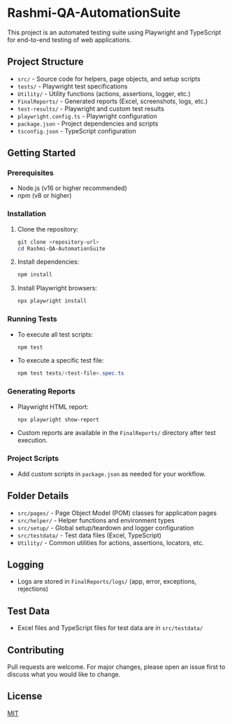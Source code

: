# Rashmi-QA-AutomationSuite

This project is an automated testing suite using Playwright and TypeScript for end-to-end testing of web applications.

## Project Structure

- `src/` - Source code for helpers, page objects, and setup scripts
- `tests/` - Playwright test specifications
- `Utility/` - Utility functions (actions, assertions, logger, etc.)
- `FinalReports/` - Generated reports (Excel, screenshots, logs, etc.)
- `test-results/` - Playwright and custom test results
- `playwright.config.ts` - Playwright configuration
- `package.json` - Project dependencies and scripts
- `tsconfig.json` - TypeScript configuration

## Getting Started

### Prerequisites
- Node.js (v16 or higher recommended)
- npm (v8 or higher)

### Installation
1. Clone the repository:
   ```powershell
   git clone <repository-url>
   cd Rashmi-QA-AutomationSuite
   ```
2. Install dependencies:
   ```powershell
   npm install
   ```
3. Install Playwright browsers:
   ```powershell
   npx playwright install
   ```

### Running Tests
- To execute all test scripts:
  ```powershell
  npm test
  ```
- To execute a specific test file:
  ```powershell
  npm test tests/<test-file>.spec.ts
  ```

### Generating Reports
- Playwright HTML report:
  ```powershell
  npx playwright show-report
  ```
- Custom reports are available in the `FinalReports/` directory after test execution.

### Project Scripts
- Add custom scripts in `package.json` as needed for your workflow.

## Folder Details
- `src/pages/` - Page Object Model (POM) classes for application pages
- `src/helper/` - Helper functions and environment types
- `src/setup/` - Global setup/teardown and logger configuration
- `src/testdata/` - Test data files (Excel, TypeScript)
- `Utility/` - Common utilities for actions, assertions, locators, etc.

## Logging
- Logs are stored in `FinalReports/logs/` (app, error, exceptions, rejections)

## Test Data
- Excel files and TypeScript files for test data are in `src/testdata/`

## Contributing
Pull requests are welcome. For major changes, please open an issue first to discuss what you would like to change.

## License
[MIT](LICENSE)